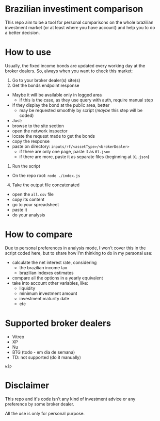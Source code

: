 # Brazilian investiment comparison
This repo aim to be a tool for personal comparisons on the whole brazilian investment market (or at least where you have account) and help you to do a better decision.

# How to use
Usually, the fixed income bonds are updated every working day at the broker dealers.
So, always when you want to check this market:

1. Go to your broker dealer(s) site(s)
2. Get the bonds endpoint response
- Maybe it will be available only in logged area
  - if this is the case, as they use query with auth, require manual step
- If they display the bond at the public area, better
  - may be requested smoothly by script (_maybe_ this step will be coded)
- Just:
 - browse to the site section
 - open the network inspector
 - locate the request made to get the bonds
 - copy the response
 - paste on directory: `inputs/rf/<assetType>/<brokerDealer>`
   - if there are only one page, paste it as `01.json`
   - if there are more, paste it as separate files (beginning at `01.json`)
1. Run the script
- On the repo root: `node ./index.js`
4. Take the output file concatenated
- open the `all.csv` file
- copy its content
- go to your spreadsheet
- paste it
- do your analysis

# How to compare
Due to personal preferences in analysis mode, I won't cover this in the script coded here, but to share how I'm thinking to do in my personal use:
- calculate the net interest rate, considering
  - the brazilian income tax
  - brazilian indexes estimates
- compare all the options in a yearly equivalent
- take into account other variables, like:
  - liquidity
  - minimum investment amount
  - investment maturity date
  - etc

# Supported broker dealers
- Vitreo
- XP
- Nu
- BTG (todo - em dia de semana)
- TD: not supported (do it manually)

`wip`

# Disclaimer
This repo and it's code isn't any kind of investment advice or any preference by some broker dealer.

All the use is only for personal purpose.